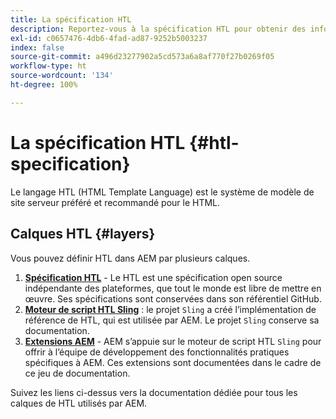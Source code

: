 ```yaml
---
title: La spécification HTL
description: Reportez-vous à la spécification HTL pour obtenir des informations de syntaxe détaillées.
exl-id: c0657476-4db6-4fad-ad87-9252b5003237
index: false
source-git-commit: a496d23277902a5cd573a6a8af770f27b0269f05
workflow-type: ht
source-wordcount: '134'
ht-degree: 100%

---
```



# La spécification HTL {#htl-specification}

Le langage HTL (HTML Template Language) est le système de modèle de site serveur préféré et recommandé pour le HTML.

## Calques HTL {#layers}

Vous pouvez définir HTL dans AEM par plusieurs calques.

1. **[Spécification HTL](https://github.com/adobe/htl-spec)** - Le HTL est une spécification open source indépendante des plateformes, que tout le monde est libre de mettre en œuvre. Ses spécifications sont conservées dans son référentiel GitHub.
1. **[Moteur de script HTL Sling](https://sling.apache.org/documentation/bundles/scripting/scripting-htl.html)** : le projet `Sling` a créé l’implémentation de référence de HTL, qui est utilisée par AEM. Le projet `Sling` conserve sa documentation.
1. **[Extensions AEM](aem-extensions.md)** - AEM s’appuie sur le moteur de script HTL `Sling` pour offrir à l’équipe de développement des fonctionnalités pratiques spécifiques à AEM. Ces extensions sont documentées dans le cadre de ce jeu de documentation.

Suivez les liens ci-dessus vers la documentation dédiée pour tous les calques de HTL utilisés par AEM.

